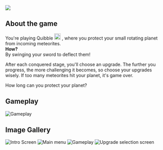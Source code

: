 <p> 
    <img src="https://user-images.githubusercontent.com/52967743/209162102-41a0192e-630a-4a2c-903a-9e4b230ad08f.png">
</p>

## About the game
You're playing Quibble <img src ="https://user-images.githubusercontent.com/52967743/209162229-65975604-204c-4b38-b12f-5d90723b4de5.png" width="20" height="20" > , where you protect your small rotating planet from incoming meteorites. <br>**How?**<br> By swinging your sword to deflect them!

After each conquered stage, you'll choose an upgrade. The further you progress, the more challenging it becomes, so choose your upgrades wisely. If too many meteorites hit your planet, it's game over.

How long can you protect your planet?

## Gameplay
![Gameplay](https://user-images.githubusercontent.com/52967743/209162921-553e9518-74b0-4475-aa77-f73fafb9af92.gif)


## Image Gallery
![Intro Screen](https://user-images.githubusercontent.com/52967743/208730943-a044484b-0a9f-466f-82d0-9f5f2a7865b1.png)
![Main menu](https://user-images.githubusercontent.com/52967743/208730913-d738effc-b9b6-4179-b593-21d0397f2eda.png)
![Gameplay](https://user-images.githubusercontent.com/52967743/208731094-3588371c-cda5-4246-a887-f0365c4463e7.png)
![Upgrade selection screen](https://user-images.githubusercontent.com/52967743/208731266-c1dfd947-6422-4546-a107-095656961ddf.png)
